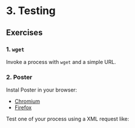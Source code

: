# 3. Testing

## Exercises

### 1. `wget` 

Invoke a process with `wget` and a simple URL.

### 2. Poster

Instal Poster in your browser: 

 - [Chromium](https://chrome.google.com/webstore/detail/chrome-poster/cdjfedloinmbppobahmonnjigpmlajcd)
 - [Firefox](https://addons.mozilla.org/en-US/firefox/addon/poster/)

Test one of your process using a XML request like:


